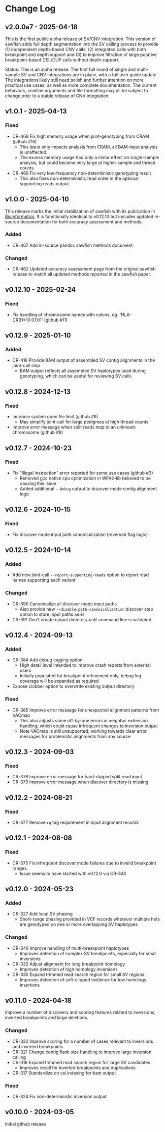 # Change Log

## v2.0.0a7 - 2025-04-18

This is the first public alpha release of SV/CNV integration. This version of sawfish adds full depth segmentation into
the SV calling process to provide (1) independent depth-based CNV calls, (2) integrated calls with both breakpoint and
depth support and (3) to improve filtration of large putative breakpoint-based DEL/DUP calls without depth support.

Status: This is an alpha release. The first full round of single and multi-sample SV and CNV integrations are in place,
with a full user guide update. The integrations likely still need polish and further attention on more practical use
cases, as well as more complete documentation. The current behaviors, cmdline arguments and file formatting may all be
subject to change prior to a stable release of CNV integration.

## v1.0.1 - 2025-04-13

### Fixed

- CR-468 Fix high memory usage when joint-genotyping from CRAM (github #15)
  - This issue only impacts analysis from CRAM, all BAM-input analysis is unaffected.
  - The excess memory usage had only a minor effect on single-sample analysis, but could become very large at higher sample and thread counts.
- CR-469 Fix very low-frequency non-deterministic genotyping result
  - This also fixes non-deterministic read order in the optional supporting reads output

## v1.0.0 - 2025-04-10

This release marks the initial stabilization of sawfish with its publication in [Bioinformatics](https://doi.org/10.1093/bioinformatics/btaf136).
It is functionally identical to v0.12.10 but includes updated in-source documentation for both accuracy
assessment and methods.

### Added

- CR-467 Add in-source pandoc sawfish methods document.

### Changed

- CR-462 Updated accuracy assessment page from the original sawfish release to match all updated methods
reported in the sawfish paper.

## v0.12.10 - 2025-02-24

### Fixed

- Fix handling of chromosome names with colons, eg. 'HLA-DRB1*10:01:01' (github #11)

## v0.12.9 - 2025-01-10

### Added

- CR-418 Provide BAM output of assembled SV contig alignments in the joint-call step
  - BAM output reflects all assembled SV haplotypes used during genotyping, which can be useful for reviewing SV calls

## v0.12.8 - 2024-12-13

### Fixed

- Increase system open file limit (github #9)
  - May simplify joint-call for large pedigrees at high thread counts
- Improve error message when split reads map to an unknown chromosome (github #8)

## v0.12.7 - 2024-10-23

### Fixed

- Fix "Illegal Instruction" error reported for some use cases (github #3)
  - Removed gcc native cpu optimization in WFA2-lib believed to be causing this issue
  - Added additional `--debug` output to discover mode contig alignment logic

## v0.12.6 - 2024-10-15

### Fixed

- Fix discover mode input path canonicalization (reversed flag logic)

## v0.12.5 - 2024-10-14

### Added

- Add new joint-call `--report-supporting-reads` option to report read names supporting each variant

### Changed

- CR-390 Canonicalize all discover mode input paths
  - Also provide new `--disable-path-canonicalization` discover step option to store input paths as-is
- CR-391 Don't create output directory until command line is validated

## v0.12.4 - 2024-09-13

### Added
- CR-384 Add debug logging option
  - High detail level intended to improve crash reports from external users
  - Initially populated for breakpoint refinement only, debug log coverage will be expanded as required
- Expose clobber option to overwrite existing output directory

### Fixed
- CR-385 Improve error message for unexpected alignment patterns from VACmap
  - This also adjusts some off-by-one errors in neighbor extension handling, which could cause infrequent changes to inversion output
  - Note VACmap is still unsupported; working towards clear error messages for problematic alignments from any source

## v0.12.3 - 2024-09-03

### Fixed
- CR-378 Improve error message for hard-clipped split read input
- CR-379 Improve error message when discover directory is missing

## v0.12.2 - 2024-08-21

### Fixed
- CR-377 Remove `rq` tag requirement in input alignment records

## v0.12.1 - 2024-08-08

### Fixed
- CR-375 Fix infrequent discover mode failures due to invalid breakpoint ranges.
  - Issue seems to have started with v0.12.0 via CR-340

## v0.12.0 - 2024-05-23

### Added
- CR-327 Add local SV phasing
  - Short-range phasing provided in VCF records wherever multiple hets are genotyped on one or more overlapping SV haplotypes

### Changed
- CR-340 Improve handling of multi-breakpoint haplotypes
  - Improves detection of complex SV breakpoints, especially for small inversions
- CR-333 Adjust alignment for long breakpoint homology
  - Improves detection of high homology inversions
- CR-330 Expand trimmed read search region for small SV regions
  - Improves detection of soft-clipped evidence for low homology insertions

## v0.11.0 - 2024-04-18

Improve a number of discovery and scoring features related to inversions, inverted breakpoints and large deletions.

### Changed
- CR-323 Improve scoring for a number of cases relevant to inversions and inverted breakpoints
- CR-321 Change contig flank size handling to improve large inversion calling
- CR-318 Expand trimmed read search region for large SV candidates
  - Improves recall for inverted breakpoints and duplications
- CR-317 Standardize on csi indexing for bam output

### Fixed
- CR-324 Fix non-deterministic inversion output

## v0.10.0 - 2024-03-05

Initial github release
